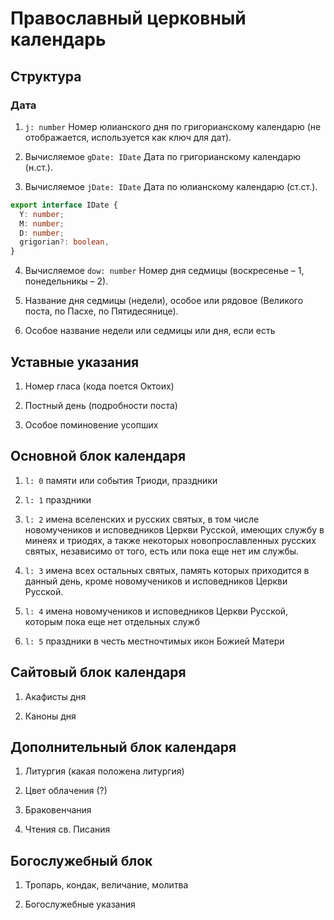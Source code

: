 # Православный церковный календарь

## Структура

### Дата

1) `j: number` Номер юлианского дня по григорианскому календарю (не отображается, используется как ключ для дат).

2) Вычисляемое `gDate: IDate` Дата по григорианскому календарю (н.ст.).

3) Вычисляемое `jDate: IDate` Дата по юлианскому календарю (ст.ст.).

``` ts
export interface IDate {
  Y: number;
  M: number;
  D: number;
  grigorian?: boolean,
}
```

4) Вычисляемое `dow: number` Номер дня седмицы (воскресенье – 1, понедельникы – 2).

5) Название дня седмицы (недели), особое или рядовое (Великого поста, по Пасхе, по Пятидесянице).

6) Особое название недели или седмицы или дня, если есть


## Уставные указания

1) Номер гласа (кода поется Октоих)

2) Постный день (подробности поста)

3) Особое поминовение усопших

## Основной блок календаря

1) `l: 0` памяти или события Триоди, праздники

2) `l: 1` праздники

3) `l: 2` имена вселенских и русских святых, в том числе новомучеников и исповедников Церкви Русской, имеющих службу в минеях и триодях, а также некоторых новопрославленных русских святых, независимо от того, есть или пока еще нет им службы.

4) `l: 3` имена всех остальных святых, память которых приходится в данный день, кроме новомучеников и исповедников Церкви Русской.

5) `l: 4` имена новомучеников и исповедников Церкви Русской, которым пока еще нет отдельных служб

6) `l: 5` праздники в честь местночтимых икон Божией Матери

## Сайтовый блок календаря

1) Акафисты дня

2) Каноны дня

## Дополнительный блок календаря

1) Литургия (какая положена литургия)

2) Цвет облачения (?)

3) Браковенчания

4) Чтения св. Писания

## Богослужебный блок

1) Тропарь, кондак, величание, молитва

2) Богослужебные указания
